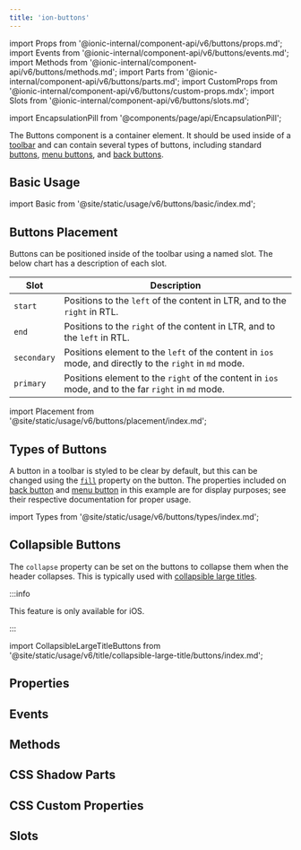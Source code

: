 ```yaml
---
title: 'ion-buttons'
---
```


import Props from '@ionic-internal/component-api/v6/buttons/props.md';
import Events from '@ionic-internal/component-api/v6/buttons/events.md';
import Methods from '@ionic-internal/component-api/v6/buttons/methods.md';
import Parts from '@ionic-internal/component-api/v6/buttons/parts.md';
import CustomProps from '@ionic-internal/component-api/v6/buttons/custom-props.mdx';
import Slots from '@ionic-internal/component-api/v6/buttons/slots.md';

<head>
  <title>ion-buttons: Toolbar Element with Named Slots for Buttons</title>
  <meta
    name="description"
    content="The Buttons component is a container element. Buttons placed in a toolbar should be inside the ion-buttons element and can be positioned using named slots."
  />
</head>

import EncapsulationPill from '@components/page/api/EncapsulationPill';

<EncapsulationPill type="scoped" />

The Buttons component is a container element. It should be used inside of a [toolbar](./toolbar) and can contain several types of buttons, including standard [buttons](./button), [menu buttons](./menu-button), and [back buttons](./back-button).

## Basic Usage

import Basic from '@site/static/usage/v6/buttons/basic/index.md';

<Basic />

## Buttons Placement

Buttons can be positioned inside of the toolbar using a named slot. The below chart has a description of each slot.

| Slot        | Description                                                                                             |
| ----------- | ------------------------------------------------------------------------------------------------------- |
| `start`     | Positions to the `left` of the content in LTR, and to the `right` in RTL.                               |
| `end`       | Positions to the `right` of the content in LTR, and to the `left` in RTL.                               |
| `secondary` | Positions element to the `left` of the content in `ios` mode, and directly to the `right` in `md` mode. |
| `primary`   | Positions element to the `right` of the content in `ios` mode, and to the far `right` in `md` mode.     |

import Placement from '@site/static/usage/v6/buttons/placement/index.md';

<Placement />

## Types of Buttons

A button in a toolbar is styled to be clear by default, but this can be changed using the [`fill`](./button#fill) property on the button. The properties included on [back button](./back-button) and [menu button](./menu-button) in this example are for display purposes; see their respective documentation for proper usage.

import Types from '@site/static/usage/v6/buttons/types/index.md';

<Types />

## Collapsible Buttons

The `collapse` property can be set on the buttons to collapse them when the header collapses. This is typically used with [collapsible large titles](./title#collapsible-large-titles).

:::info

This feature is only available for iOS.

:::

<!-- Reuse the playground from the Title directory -->

import CollapsibleLargeTitleButtons from '@site/static/usage/v6/title/collapsible-large-title/buttons/index.md';

<CollapsibleLargeTitleButtons />

## Properties

<Props />

## Events

<Events />

## Methods

<Methods />

## CSS Shadow Parts

<Parts />

## CSS Custom Properties

<CustomProps />

## Slots

<Slots />
